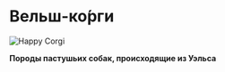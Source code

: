 # Вельш-ко́рги

![Happy Corgi](https://cdn.pixabay.com/photo/2019/08/19/07/45/pets-4415649_960_720.jpg)

**Породы пастушьих собак, происходящие из Уэльса**
